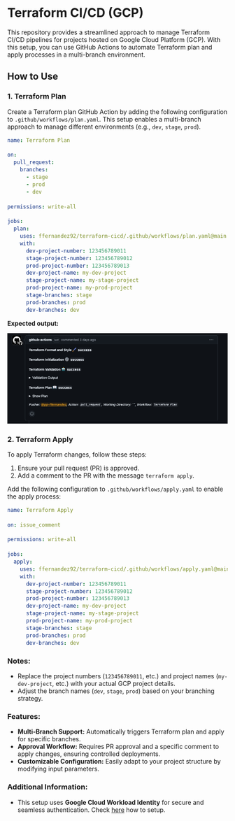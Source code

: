 # Terraform CI/CD (GCP)

This repository provides a streamlined approach to manage Terraform CI/CD pipelines for projects hosted on Google Cloud Platform (GCP). With this setup, you can use GitHub Actions to automate Terraform plan and apply processes in a multi-branch environment.

## How to Use

### 1. Terraform Plan

Create a Terraform plan GitHub Action by adding the following configuration to `.github/workflows/plan.yaml`. This setup enables a multi-branch approach to manage different environments (e.g., `dev`, `stage`, `prod`).

```yaml
name: Terraform Plan

on:
  pull_request:
    branches:
      - stage
      - prod
      - dev

permissions: write-all

jobs:
  plan:
    uses: ffernandez92/terraform-cicd/.github/workflows/plan.yaml@main
    with:
      dev-project-number: 123456789011
      stage-project-number: 123456789012
      prod-project-number: 123456789013
      dev-project-name: my-dev-project
      stage-project-name: my-stage-project
      prod-project-name: my-prod-project
      stage-branches: stage
      prod-branches: prod
      dev-branches: dev
```

**Expected output:**

![Terraform CI/CD Workflow](./img/tf_plan.png)


### 2. Terraform Apply

To apply Terraform changes, follow these steps:

1. Ensure your pull request (PR) is approved.
2. Add a comment to the PR with the message `terraform apply`.

Add the following configuration to `.github/workflows/apply.yaml` to enable the apply process:

```yaml
name: Terraform Apply

on: issue_comment

permissions: write-all

jobs:
  apply:
    uses: ffernandez92/terraform-cicd/.github/workflows/apply.yaml@main
    with:
      dev-project-number: 123456789011
      stage-project-number: 123456789012
      prod-project-number: 123456789013
      dev-project-name: my-dev-project
      stage-project-name: my-stage-project
      prod-project-name: my-prod-project
      stage-branches: stage
      prod-branches: prod
      dev-branches: dev
```

### Notes:
- Replace the project numbers (`123456789011`, etc.) and project names (`my-dev-project`, etc.) with your actual GCP project details.
- Adjust the branch names (`dev`, `stage`, `prod`) based on your branching strategy.

### Features:
- **Multi-Branch Support:** Automatically triggers Terraform plan and apply for specific branches.
- **Approval Workflow:** Requires PR approval and a specific comment to apply changes, ensuring controlled deployments.
- **Customizable Configuration:** Easily adapt to your project structure by modifying input parameters.

### Additional Information:
- This setup uses **Google Cloud Workload Identity** for secure and seamless authentication. Check [here](https://cloud.google.com/blog/products/identity-security/enabling-keyless-authentication-from-github-actions) how to setup. 
